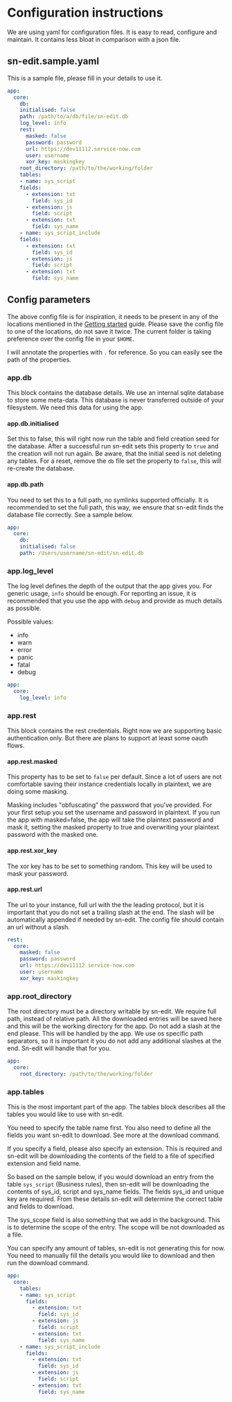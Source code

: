 # Configuration instructions

We are using yaml for configuration files. It is easy to read, configure and maintain.
It contains less bloat in comparison with a json file.

## sn-edit.sample.yaml
This is a sample file, please fill in your details to use it.

```yaml
app:
  core:
    db:
    initialised: false
    path: /path/to/a/db/file/sn-edit.db
    log_level: info
    rest:
      masked: false
      password: password
      url: https://dev11112.service-now.com
      user: username
      xor_key: maskingkey
    root_directory: /path/to/the/working/folder
    tables:
    - name: sys_script
    fields:
      - extension: txt
        field: sys_id
      - extension: js
        field: script
      - extension: txt
        field: sys_name
    - name: sys_script_include
    fields:
      - extension: txt
        field: sys_id
      - extension: js
        field: script
      - extension: txt
        field: sys_name
```

## Config parameters
The above config file is for inspiration, it needs to be present in any of the locations mentioned in the 
[Getting started](getting-started/README.md "configuration") guide.
Please save the config file to one of the locations, do not save it twice. The current folder is taking preference
over the config file in your `$HOME`.

I will annotate the properties with `.` for reference. So you can easily see the path of the properties. 

### app.db
This block contains the database details. We use an internal sqlite database to store some meta-data. This database
is never transferred outside of your filesystem. We need this data for using the app. 

#### app.db.initialised
Set this to false, this will right now run the table and field creation seed for the database. After a successful run
sn-edit sets this property to `true` and the creation will not run again. Be aware, that the initial seed is not deleting
any tables. For a reset, remove the `db` file set the property to `false`, this will re-create the database.

#### app.db.path
You need to set this to a full path, no symlinks supported officially. It is recommended to set the full path, this way,
we ensure that sn-edit finds the database file correctly. See a sample below.


```yaml
app:
  core:
    db:
    initialised: false
    path: /Users/username/sn-edit/sn-edit.db
```

### app.log_level
The log level defines the depth of the output that the app gives you. For generic usage, `info` should be enough.
For reporting an issue, it is recommended that you use the app with `debug` and provide as much details as possible.

Possible values:
* info
* warn
* error
* panic
* fatal
* debug


```yaml
app:
  core:
    log_level: info
```

### app.rest
This block contains the rest credentials. Right now we are supporting basic authentication only. But there are plans
to support at least some oauth flows.

#### app.rest.masked
This property has to be set to `false` per default. Since a lot of users are not comfortable saving their instance
credentials locally in plaintext, we are doing some masking.

Masking includes "obfuscating" the password that you've provided. For your first setup you set the username and password
in plaintext. If you run the app with masked=false, the app will take the plaintext password and mask it, setting the masked
property to true and overwriting your plaintext password with the masked one.

#### app.rest.xor_key
The xor key has to be set to something random. This key will be used to mask your password.

#### app.rest.url
The url to your instance, full url with the the leading protocol, but it is important that you do not set a trailing slash
at the end. The slash will be automatically appended if needed by sn-edit. The config file should contain an url without
a slash.


```yaml
rest:
  core:
    masked: false
    password: password
    url: https://dev11112.service-now.com
    user: username
    xor_key: maskingkey
```

### app.root_directory
The root directory must be a directory writable by sn-edit. We require full path, instead of relative path.
All the downloaded entries will be saved here and this will be the working directory for the app. Do not add
a slash at the end please. This will be handled by the app. We use os specific path separators, so it is important
it you do not add any additional slashes at the end. Sn-edit will handle that for you.

```yaml
app:
  core:
    root_directory: /path/to/the/working/folder
```

### app.tables
This is the most important part of the app. The tables block describes all the tables you would like to use with sn-edit.

You need to specify the table name first. You also need to define all the fields you want sn-edit to download. See more 
at the download command.

If you specify a field, please also specify an extension. This is required and sn-edit will be downloading the contents
of the field to a file of specified extension and field name.

So based on the sample below, if you would download an entry from the table `sys_script` (Business rules), then sn-edit
will be downloading the contents of sys_id, script and sys_name fields. The fields sys_id and unique key are required.
From these details sn-edit will determine the correct table and fields to download.

The sys_scope field is also something that we add in the background. This is to determine the scope of the entry. The
scope will be not downloaded as a file.

You can specify any amount of tables, sn-edit is not generating this for now. You need to manually fill the details you
would like to download and then run the download command.


```yaml
app:
  core:
    tables:
    - name: sys_script
      fields:
        - extension: txt
          field: sys_id
        - extension: js
          field: script
        - extension: txt
          field: sys_name
    - name: sys_script_include
      fields:
        - extension: txt
          field: sys_id
        - extension: js
          field: script
        - extension: txt
          field: sys_name
```
